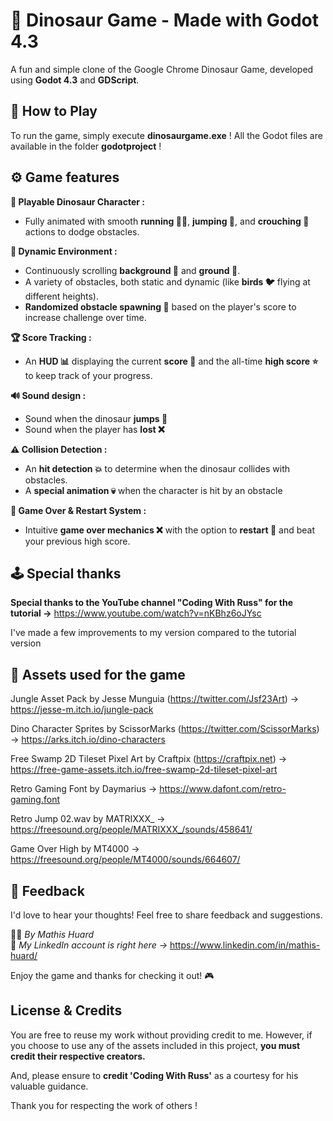 # 🦖 Dinosaur Game - Made with Godot 4.3

A fun and simple clone of the Google Chrome Dinosaur Game, developed using **Godot 4.3** and **GDScript**. 

## 🚀 How to Play 
To run the game, simply execute **dinosaurgame.exe** ! 
All the Godot files are available in the folder **godotproject** !

## ⚙️ Game features 
**🦕 Playable Dinosaur Character :**  
  - Fully animated with smooth **running 🏃‍♂️**, **jumping 🦘**, and **crouching 🛑** actions to dodge obstacles.  
  
**🌄 Dynamic Environment :**  
  - Continuously scrolling **background 🌅** and **ground 🌿**.
  - A variety of obstacles, both static and dynamic (like **birds 🐦** flying at different heights).
  - **Randomized obstacle spawning 🎲** based on the player's score to increase challenge over time. 

**🏆 Score Tracking :**  
  - An **HUD 📊** displaying the current **score 🔢** and the all-time **high score ⭐** to keep track of your progress.

**🔊 Sound design :** 
  - Sound when the dinosaur **jumps 🦘**
  - Sound when the player has **lost ❌**

**⚠️ Collision Detection :**  
  - An **hit detection 💥** to determine when the dinosaur collides with obstacles.
  - A **special animation 💀** when the character is hit by an obstacle

**🔄 Game Over & Restart System :**  

  - Intuitive **game over mechanics ❌** with the option to **restart 🔁** and beat your previous high score.

## 🕹️ Special thanks 
**Special thanks to the YouTube channel "Coding With Russ" for the tutorial ->** https://www.youtube.com/watch?v=nKBhz6oJYsc 

I've made a few improvements to my version compared to the tutorial version

## 📖 Assets used for the game 

Jungle Asset Pack by Jesse Munguia (https://twitter.com/Jsf23Art) -> https://jesse-m.itch.io/jungle-pack

Dino Character Sprites by ScissorMarks (https://twitter.com/ScissorMarks) -> https://arks.itch.io/dino-characters

Free Swamp 2D Tileset Pixel Art by Craftpix (https://craftpix.net) -> https://free-game-assets.itch.io/free-swamp-2d-tileset-pixel-art

Retro Gaming Font by Daymarius -> https://www.dafont.com/retro-gaming.font 

Retro Jump 02.wav by MATRIXXX_ -> https://freesound.org/people/MATRIXXX_/sounds/458641/ 

Game Over High by MT4000 -> https://freesound.org/people/MT4000/sounds/664607/

## 💬 Feedback  
I'd love to hear your thoughts! Feel free to share feedback and suggestions.  

👨‍💻 *By Mathis Huard*  
👤 *My LinkedIn account is right here ->* https://www.linkedin.com/in/mathis-huard/

Enjoy the game and thanks for checking it out! 🎮

## License & Credits

You are free to reuse my work without providing credit to me. However, if you choose to use any of the assets included in this project, **you must credit their respective creators.**  

And, please ensure to **credit 'Coding With Russ'** as a courtesy for his valuable guidance.  

Thank you for respecting the work of others !
